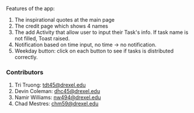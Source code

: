 Features of the app:
1. The inspirational quotes at the main page
2. The credit page which shows 4 names
3. The add Activity that allow user to input their Task's info. If task name is not filled, Toast raised.
4. Notification based on time input, no time -> no notification.
5. Weekday button: click on each button to see if tasks is distributed correctly.

### Contributors
1. Tri Truong: tdt45@drexel.edu
2. Devin Coleman: dhc45@drexel.edu
3. Namir Williams: nw494@drexel.edu
4. Chad Mestres: chm59@drexel.edu
